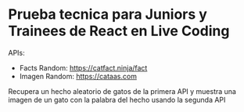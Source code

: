 # Prueba tecnica para Juniors y Trainees de React en Live Coding

APIs:
- Facts Random: https://catfact.ninja/fact
- Imagen Random: https://cataas.com

Recupera un hecho aleatorio de gatos de la primera API y muestra una imagen de un gato con la palabra del hecho usando la segunda API